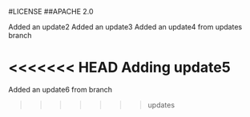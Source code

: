 #LICENSE
##APACHE 2.0

Added an update2
Added an update3
Added an update4 from updates branch

<<<<<<< HEAD
Adding update5
=======
Added an update6 from branch
>>>>>>> updates
